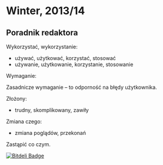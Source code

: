 # Winter, 2013/14

## Poradnik redaktora

Wykorzystać, wykorzystanie:

* używać, użytkować, korzystać, stosować
* używanie, użytkowanie, korzystanie, stosowanie

Wymaganie:

Zasadnicze wymaganie – to odporność na błędy użytkownika.

Złożony:

* trudny, skomplikowany, zawiły

Zmiana czego:

* zmiana poglądów, przekonań

Zastąpić co czym.


[![Bitdeli Badge](https://d2weczhvl823v0.cloudfront.net/wbzyl/nosql-tutorial/trend.png)](https://bitdeli.com/free "Bitdeli Badge")

